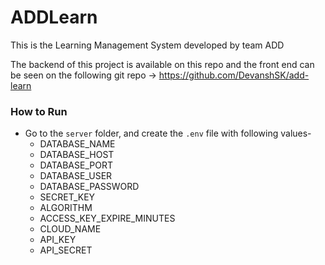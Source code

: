 # ADDLearn
This is the Learning Management System developed by team ADD

The backend of this project is available on this repo and the front end can be seen on the following git repo -> 
https://github.com/DevanshSK/add-learn

### How to Run 

- Go to the `server` folder, and create the `.env` file with following values-
    - DATABASE_NAME
    - DATABASE_HOST
    - DATABASE_PORT
    - DATABASE_USER
    - DATABASE_PASSWORD
    - SECRET_KEY
    - ALGORITHM
    - ACCESS_KEY_EXPIRE_MINUTES
    - CLOUD_NAME
    - API_KEY
    - API_SECRET 
